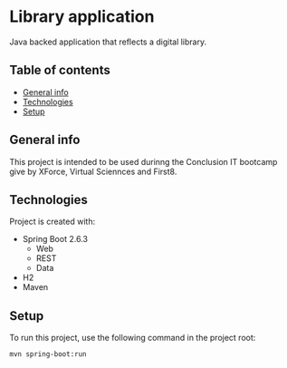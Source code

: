 # Library application 
Java backed application that reflects a digital library.

## Table of contents
* [General info](#general-info)
* [Technologies](#technologies)
* [Setup](#setup)

## General info
This project is intended to be used durinng the Conclusion IT bootcamp give by XForce, Virtual Sciennces and First8.

## Technologies
Project is created with:
* Spring Boot 2.6.3
  * Web
  * REST
  * Data
* H2 
* Maven

## Setup
To run this project, use the following command in the project root:

```
mvn spring-boot:run
```
